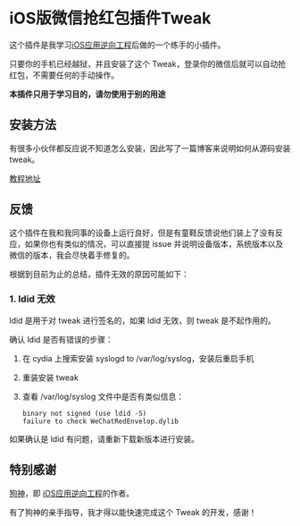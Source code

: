 # iOS版微信抢红包插件Tweak

这个插件是我学习[iOS应用逆向工程](http://www.amazon.cn/iOS%E5%BA%94%E7%94%A8%E9%80%86%E5%90%91%E5%B7%A5%E7%A8%8B-%E6%B2%99%E6%A2%93%E7%A4%BE/dp/B00VFDVY7E/ref=sr_1_1?ie=UTF8&qid=1453170509&sr=8-1&keywords=ios%E9%80%86%E5%90%91%E5%B7%A5%E7%A8%8B)后做的一个练手的小插件。

只要你的手机已经越狱，并且安装了这个 Tweak，登录你的微信后就可以自动抢红包，不需要任何的手动操作。

**本插件只用于学习目的，请勿使用于别的用途**

## 安装方法

有很多小伙伴都反应说不知道怎么安装，因此写了一篇博客来说明如何从源码安装 tweak。

[教程地址](http://www.swiftyper.com/ios-tweak-install-guide/)

## 反馈

这个插件在我和我同事的设备上运行良好，但是有童鞋反馈说他们装上了没有反应，如果你也有类似的情况，可以直接提 issue 并说明设备版本，系统版本以及微信的版本，我会尽快着手修复的。

根据到目前为止的总结，插件无效的原因可能如下：

### 1. ldid 无效

ldid 是用于对 tweak 进行签名的，如果 ldid 无效，则 tweak 是不起作用的。

确认 ldid 是否有错误的步骤：

1. 在 cydia 上搜索安装 syslogd to /var/log/syslog，安装后重启手机
2. 重装安装 tweak
3. 查看 /var/log/syslog 文件中是否有类似信息：

	```
	binary not signed (use ldid -S)
	failure to check WeChatRedEnvelop.dylib
	```
如果确认是 ldid 有问题，请重新下载新版本进行安装。


## 特别感谢

[狗神](https://github.com/iosre)，即 [iOS应用逆向工程](http://www.amazon.cn/iOS%E5%BA%94%E7%94%A8%E9%80%86%E5%90%91%E5%B7%A5%E7%A8%8B-%E6%B2%99%E6%A2%93%E7%A4%BE/dp/B00VFDVY7E/ref=sr_1_1?ie=UTF8&qid=1453170509&sr=8-1&keywords=ios%E9%80%86%E5%90%91%E5%B7%A5%E7%A8%8B)的作者。

有了狗神的亲手指导，我才得以能快速完成这个 Tweak 的开发，感谢！

